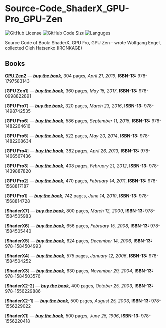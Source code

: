 # Source-Code_ShaderX_GPU-Pro_GPU-Zen

![GitHub License](https://img.shields.io/github/license/IRONKAGE/Source-Code_ShaderX_GPU-Pro_GPU-Zen?style=plastic) ![GitHub Code Size](https://img.shields.io/github/languages/code-size/IRONKAGE/Source-Code_ShaderX_GPU-Pro_GPU-Zen?style=plastic) ![Languges](https://img.shields.io/github/languages/count/IRONKAGE/Source-Code_ShaderX_GPU-Pro_GPU-Zen?style=plastic)

Source Code of Book: ShaderX, GPU Pro, GPU Zen - wrote Wolfgang Engel, collected Oleh Hatsenko (IRONKAGE)

## **Books**

[**GPU Zen2**](../Source-Code_ShaderX_GPU-Pro_GPU-Zen/GPU%20Zen2/README.md) — [***buy the book***](https://amzn.to/32SxQ0w), 304 pages, *April 21, 2019*, **ISBN-13:** 978-1797583143

[**GPU Zen1**] — [***buy the book***](https://amzn.to/3hSciHv), 360 pages, *May 15, 2017*, **ISBN-13:** 978-0998822891

[**GPU Pro7**] — [***buy the book***](https://amzn.to/32Zmo3f), 320 pages, *March 23, 2016*, **ISBN-13:** 978-1498742535

[**GPU Pro6**] — [***buy the book***](https://amzn.to/357zXQD), 586 pages, *September 11, 2015*, **ISBN-13:** 978-1482264616

[**GPU Pro5**] — [***buy the book***](https://amzn.to/2Z5HtaX), 522 pages, *May 20, 2014*, **ISBN-13:** 978-1482208634

[**GPU Pro4**] — [***buy the book***](https://amzn.to/35alpj4), 382 pages, *April 26, 2013*, **ISBN-13:** 978-1466567436

[**GPU Pro3**] — [***buy the book***](https://amzn.to/2Gswq5g), 408 pages, *February 21, 2012*, **ISBN-13:** 978-1439887820

[**GPU Pro2**] — [***buy the book***](https://amzn.to/2Gm8Sig), 470 pages, *February 14, 2011*, **ISBN-13:** 978-1568817187

[**GPU Pro1**] — [***buy the book***](https://amzn.to/331Oyuu), 742 pages, *June 14, 2010*, **ISBN-13:** 978-1568814728

[**ShaderX7**] — [***buy the book***](https://amzn.to/3h5u9K1), 800 pages, *March 12, 2009*, **ISBN-13:** 978-1584505983

[**ShaderX6**] — [***buy the book***](https://amzn.to/2EPwFHc), 656 pages, *February 15, 2008*, **ISBN-13:** 978-1584505440

[**ShaderX5**] — [***buy the book***](https://amzn.to/2F3FnkR), 624 pages, *December 14, 2006*, **ISBN-13:** 978-1584504993

[**ShaderX4**] — [***buy the book***](https://amzn.to/2DvUMtM), 575 pages, *January 12, 2006*, **ISBN-13:** 978-1584504252

[**ShaderX3**] — [***buy the book***](https://amzn.to/2EV0Zjy), 630 pages, *November 29, 2004*, **ISBN-13:** 978-1584503576

[**ShaderX2-2**] — [***buy the book***](https://amzn.to/2QToUm0), 400 pages, *October 25, 2003*, **ISBN-13:** 978-1556229886

[**ShaderX2-1**] — [***buy the book***](https://amzn.to/2Z722Ux), 500 pages, *August 25, 2003*, **ISBN-13:** 978-1556229022

[**ShaderX1**] — [***buy the book***](https://amzn.to/35aomjE), 500 pages, *June 25, 1996*, **ISBN-13:** 978-1556220418
